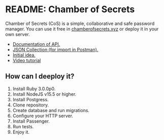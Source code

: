 # README: Chamber of Secrets

Chamber of Secrets (CoS) is a simple, collaborative and safe password manager. You can use it free in [chamberofsecrets.xyz](http://chamberofsecrets.xyz) or deploy it in your own server.

- [Documentation of API.](/docs/api_docs.md)
- [JSON Collection (for import in Postman).](/docs/Chamber%20of%20secrets.postman_collection.json)
- [Initial idea.](/docs/Initial%20idea.pdf)
- [Video tutorial]()

## How can I deeploy it?

1) Install Ruby 3.0.0p0.
2) Install NodeJS v15.5 or higher.
3) Install Postgress.
4) Clone repository.
5) Create database and run migrations.
6) Configure your HTTP server.
7) Install Passenger.
8) Run tests.
9) Enjoy it.

